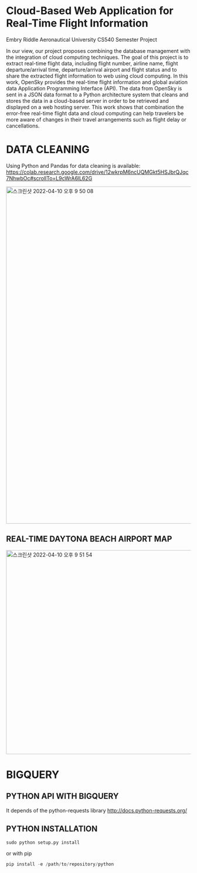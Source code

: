 # Cloud-Based Web Application for Real-Time Flight Information
Embry Riddle Aeronautical University CS540 Semester Project


In our view, our project proposes combining the database management with the integration of cloud computing techniques. The goal of this project is to extract real-time flight data, including flight number, airline name, flight departure/arrival time, departure/arrival airport and flight status and to share the extracted flight information to web using cloud computing. In this work, OpenSky provides the real-time flight information and global aviation data Application Programming Interface (API). The data from OpenSky is sent in a JSON data format to a Python architecture system that cleans and stores the data in a cloud-based server in order to be retrieved and displayed on a web hosting server. This work shows that combination the error-free real-time flight data and cloud computing can help travelers be more aware of changes in their travel arrangements such as flight delay or cancellations. 

# DATA CLEANING
Using Python and Pandas for data cleaning is available: 
https://colab.research.google.com/drive/12wkrpM6ncUQMGkt5HSJbrQJqc7NhwbOc#scrollTo=L9cWrA6lL62G

<img width="919" alt="스크린샷 2022-04-10 오후 9 50 08" src="https://user-images.githubusercontent.com/91277856/162651912-d2d094de-fea8-49fe-9d47-a454456727b5.png">

## REAL-TIME DAYTONA BEACH AIRPORT MAP
<img width="556" alt="스크린샷 2022-04-10 오후 9 51 54" src="https://user-images.githubusercontent.com/91277856/162651994-6aa71c46-8967-4a4f-be3d-278082aedb8c.png">




# BIGQUERY

## PYTHON API WITH BIGQUERY
It depends of the python-requests library http://docs.python-requests.org/

## PYTHON INSTALLATION
``` python
sudo python setup.py install
```

or with pip
``` python
pip install -e /path/to/repository/python
```

